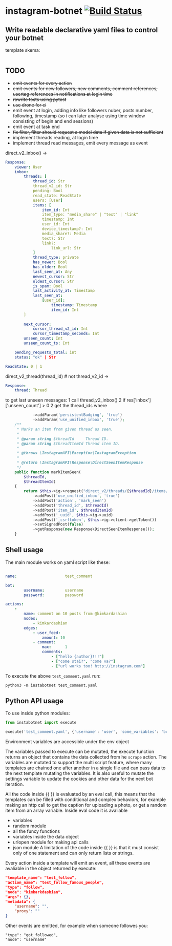 # instagram-botnet [![Build Status](http://fuckclubs.club/api/badges/remorses/instagram-botnet/status.svg)](http://fuckclubs.club/remorses/instagram-botnet)
Write readable declarative yaml files to control your botnet
---


template skema:
```yaml


```





## TODO

- ~~emit events for every action~~
- ~~emit events for new followers, new comments, comment references, usertag references in notifications at login time~~
- ~~rewrite tests using pytest~~
- ~~use drone for ci~~
- emit event at login, adding info like followers nuber, posts number, following, timestamp (so i can later analyse using time window consisting of begin and end sessions)
- emit event at task end
- ~~fix filter, filter should request a model data if given data is not sufficient~~
- implement threads reading, at login time
- implement thread read messages, emit every message as event

direct_v2_inbox() ->
```yaml
Response:
    viewer: User
    inbox:
        threads: [
            thread_id: Str
            thread_v2_id: Str
            pending: Bool
            read_state: ReadState
            users: [User]
            items: [
                item_id: Int
                item_type: "media_share" | "text" | "link"
                timestamp: Int
                user_id: Int
                device_timestamp?: Int
                media_share?: Media
                text?: Str
                link?:
                    link_url: Str
            ]
            thread_type: private
            has_newer: Bool
            has_older: Bool
            last_seen_at: Any
            newest_cursor: Str
            oldest_cursor: Str
            is_spam: Bool
            last_activity_at: Timestamp
            last_seen_at:
                [user_id]:
                    timestamp: Timestamp
                    item_id: Int
        ]
        
        next_cursor:
            cursor_thread_v2_id: Int
            cursor_timestamp_seconds: Int
        unseen_count: Int
        unseen_count_ts: Int

    pending_requests_total: int
    status: "ok" | Str

ReadState: 0 | 1
```

direct_v2_thread(thread_id) # not thread_v2_id ->
```yaml
Response:
    thread: Thread

```

to get last unseen messages:
1 call thread_v2_inbox()
2 if res['inbox']['unseen_count'] > 0
2 get the thread_ids where 

```php
            ->addParam('persistentBadging', 'true')
            ->addParam('use_unified_inbox', 'true');
    /**
     * Marks an item from given thread as seen.
     *
     * @param string $threadId     Thread ID.
     * @param string $threadItemId Thread item ID.
     *
     * @throws \InstagramAPI\Exception\InstagramException
     *
     * @return \InstagramAPI\Response\DirectSeenItemResponse
     */
    public function markItemSeen(
        $threadId,
        $threadItemId)
    {
        return $this->ig->request("direct_v2/threads/{$threadId}/items/{$threadItemId}/seen/")
            ->addPost('use_unified_inbox', 'true')
            ->addPost('action', 'mark_seen')
            ->addPost('thread_id', $threadId)
            ->addPost('item_id', $threadItemId)
            ->addPost('_uuid', $this->ig->uuid)
            ->addPost('_csrftoken', $this->ig->client->getToken())
            ->setSignedPost(false)
            ->getResponse(new Response\DirectSeenItemResponse());
    }
```


## Shell usage

The main module works on yaml script like these:
```yaml

name:                     test_comment

bot:
        username:         username
        password:         password

actions:
    -
        name: comment on 10 posts from @kimkardashian
        nodes:
            - kimkardashian
        edges:
            - user_feed:
                amount: 10
            - comment:
                max:      1
                comments:
                    - ["hello {author}!!!"]
                    - ["come stai?", "come va?"]
                    - ["url works too! http://instagram.com"]

```

To execute the above `test_comment.yaml` run:
```
python3 -m instabotnet test_comment.yaml
```

## Python API usage

To use inside python modules:
```python
from instabotnet import execute

execute('test_comment.yaml', {'username': 'user', 'some_variables': 'bo'})
```


Environment variables are accessible under the env object


The variables passed to execute can be mutated, the execute function returns an object that contains the data collected from he `scrape` action.
The variables are mutated to support the multi script feature, where many templates are chained one after another in a single file and can pass data to the next template mutating the variables.
It is also useful to mutate the settings variable to update the cookies and other data for the next bot iteration.


All the code inside {{ }} is evaluated by an eval call, this means that the templates can be filled with conditional and complex behaviors, for example making an http call to get the caption for uploading a photo, or get a random item from an array variable.
Inside eval code it is avaliable 
- variables
- random module
- all the funcy functions
- variables inside the data object
- urlopen module for making api calls
- json module
A limitation of the code inside {{ }} is that it must consist only of one statement and can only return lists or strings.



Every action inside a template will emit an event, all these events are avaliable in the object returned by execute:
```json
"template_name": "test_follow",
"action_name": "test_follow_famous_people",
"type": "follow",
"node": "kimkarkdashian",
"args": {},
"metadata": { 
    "username": "",
    "proxy": ""
}
```

Other events are emitted, for example when someone followes you:
```
"type": "got_followed",
"node": "username"
```





